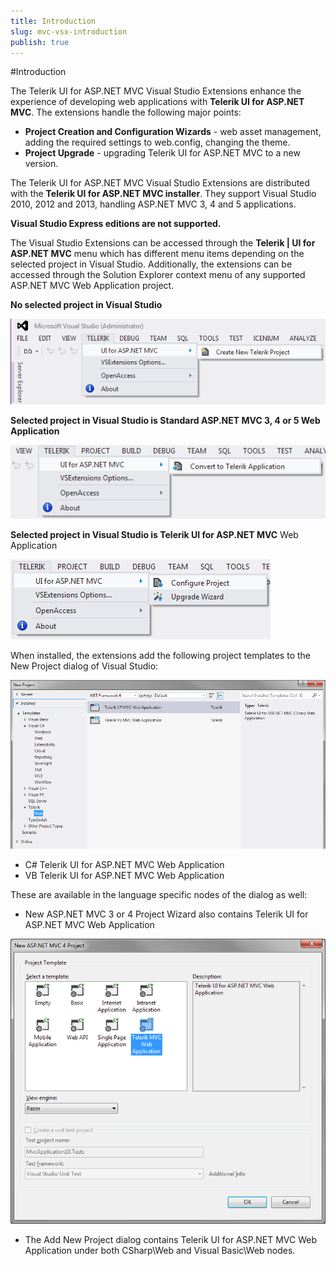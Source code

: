 ```yaml
---
title: Introduction
slug: mvc-vsx-introduction
publish: true
---
```


#Introduction

The Telerik UI for ASP.NET MVC Visual Studio Extensions enhance the experience of developing web applications with **Telerik UI for ASP.NET MVC**. The extensions handle the following major points:

-   **Project Creation and Configuration Wizards** - web asset management, adding the required settings to web.config, changing the theme.
-   **Project Upgrade** - upgrading Telerik UI for ASP.NET MVC to a new version.

The Telerik UI for ASP.NET MVC Visual Studio Extensions are distributed with the **Telerik UI for ASP.NET MVC installer**. They support Visual Studio 2010, 2012 and 2013, handling ASP.NET MVC 3, 4 and 5 applications.

**Visual Studio Express editions are not supported.**

The Visual Studio Extensions can be accessed through the **Telerik | UI for ASP.NET MVC** menu which has different menu items depending on the selected project in Visual Studio.
Additionally, the extensions can be accessed through the Solution Explorer context menu of any supported ASP.NET MVC Web Application project.

**No selected project in Visual Studio**

 ![Create Menu](images/create_menu.png)


**Selected project in Visual Studio is Standard ASP.NET MVC 3, 4 or 5 Web Application**

 ![Convert Menu](images/convert_menu.png)

**Selected project in Visual Studio is Telerik UI for ASP.NET MVC** Web Application

 ![Configure Menu](images/configure_menu.png)

When installed, the extensions add the following project templates to the New Project dialog of Visual Studio:

 ![Project templates](images/project_template.png)

-   C# Telerik UI for ASP.NET MVC Web Application
-   VB Telerik UI for ASP.NET MVC Web Application

These are available in the language specific nodes of the dialog as well:

-   New ASP.NET MVC 3 or 4 Project Wizard also contains Telerik UI for ASP.NET MVC Web Application

![Mvc Wizard](images/mvc_wizard.png)

-   The Add New Project dialog contains Telerik UI for ASP.NET MVC Web Application under both CSharp\Web and Visual Basic\Web nodes.


